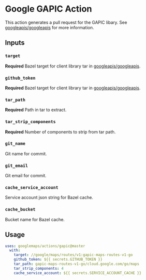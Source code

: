 # Google GAPIC Action

This action generates a pull request for the GAPIC libary. See [googleapis/googleapis](https://github.com/googleapis/googleapis) for more information.

## Inputs

### `target`

**Required** Bazel target for client library tar in [googleapis/googleapis](https://github.com/googleapis/googleapis).

### `github_token`

**Required** Bazel target for client library tar in [googleapis/googleapis](https://github.com/googleapis/googleapis).

### `tar_path`

**Required** Path in tar to extract.

### `tar_strip_components`

**Required** Number of components to strip from tar path.

### `git_name`

Git name for commit.

### `git_email`

Git email for commit.

### `cache_service_account`

Service account json string for Bazel cache.

### `cache_bucket`

Bucket name for Bazel cache.

## Usage

```yaml
uses: googlemaps/actions/gapic@master
  with:
    target: //google/maps/routes/v1:gapic-maps-routes-v1-go
    github_token: ${{ secrets.GITHUB_TOKEN }}
    tar_path: gapic-maps-routes-v1-go/cloud.google.com/go/maps
    tar_strip_components: 4
    cache_service_account: ${{ secrets.SERVICE_ACCOUNT_CACHE }}
```
